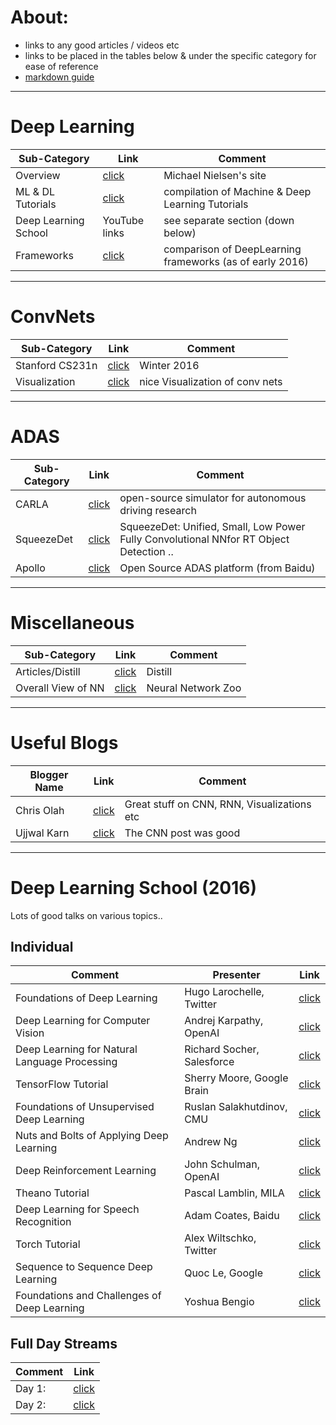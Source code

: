 # About:
 - links to any good articles / videos etc
 - links to be placed in the tables below & under the specific category for ease of reference
 - [markdown guide](https://guides.github.com/features/mastering-markdown/)
---

# Deep Learning
Sub-Category | Link  | Comment
--- | --- |---
Overview|[click](http://neuralnetworksanddeeplearning.com) | Michael Nielsen's site
ML & DL Tutorials | [click](https://github.com/ujjwalkarn/Machine-Learning-Tutorials/blob/master/README.md)| compilation of Machine & Deep Learning Tutorials
Deep Learning School|YouTube links|see separate section (down below)
Frameworks|[click](https://github.com/zer0n/deepframeworks/blob/master/README.md)|comparison of DeepLearning frameworks (as of early 2016)
---

# ConvNets
Sub-Category | Link  | Comment
--- | --- |---
Stanford CS231n|[click](https://www.youtube.com/playlist?list=PLkt2uSq6rBVctENoVBg1TpCC7OQi31AlC)|Winter 2016
Visualization | [click](http://scs.ryerson.ca/~aharley/vis/conv/flat.html)| nice Visualization of conv nets
---

# ADAS
Sub-Category | Link  | Comment
--- | --- |---
CARLA|[click](http://www.carla.org)| open-source simulator for autonomous driving research
SqueezeDet|[click](https://arxiv.org/pdf/1612.01051v3.pdf)| SqueezeDet: Unified, Small, Low Power Fully Convolutional NNfor RT Object Detection ..
Apollo|[click](http://apollo.auto) | Open Source ADAS platform (from Baidu)

---

# Miscellaneous
Sub-Category | Link  | Comment
--- | --- |---
Articles/Distill|[click](https://distill.pub)| Distill
Overall View of NN|[click](http://www.asimovinstitute.org/neural-network-zoo/)|Neural Network Zoo

---
# Useful Blogs
Blogger Name | Link  | Comment
--- | --- |---
Chris Olah |[click](https://colah.github.io)| Great stuff on CNN, RNN, Visualizations etc
Ujjwal Karn|[click](https://ujjwalkarn.me/blog/)| The CNN post was good

---
# Deep Learning School (2016)
Lots of good talks on various topics..

##   Individual
Comment|Presenter|Link
--- | --- |--- |
Foundations of Deep Learning| Hugo Larochelle, Twitter |[click](https://youtu.be/zij_FTbJHsk)
Deep Learning for Computer Vision|Andrej Karpathy, OpenAI |[click](https://youtu.be/u6aEYuemt0M)
Deep Learning for Natural Language Processing |Richard Socher, Salesforce |[click](https://youtu.be/oGk1v1jQITw)
TensorFlow Tutorial|Sherry Moore, Google Brain |[click](https://youtu.be/Ejec3ID_h0w)
Foundations of Unsupervised Deep Learning |Ruslan Salakhutdinov, CMU |[click](https://youtu.be/rK6bchqeaN8)
Nuts and Bolts of Applying Deep Learning |Andrew Ng |[click](https://youtu.be/F1ka6a13S9I)
Deep Reinforcement Learning|John Schulman, OpenAI|[click](https://youtu.be/PtAIh9KSnjo)
Theano Tutorial|Pascal Lamblin, MILA |[click](https://youtu.be/OU8I1oJ9HhI)
Deep Learning for Speech Recognition|Adam Coates, Baidu |[click](https://youtu.be/g-sndkf7mCs)
Torch Tutorial|Alex Wiltschko, Twitter |[click](https://youtu.be/L1sHcj3qDNc)
Sequence to Sequence Deep Learning|Quoc Le, Google|[click](https://youtu.be/G5RY_SUJih4)
Foundations and Challenges of Deep Learning |Yoshua Bengio |[click](https://youtu.be/11rsu_WwZTc)

## Full Day Streams
Comment|Link
--- | --- |
Day 1:|[click](https://youtu.be/eyovmAtoUx0)
Day 2:|[click](https://youtu.be/9dXiAecyJrY)
